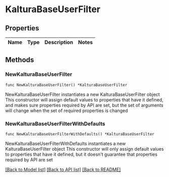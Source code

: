# KalturaBaseUserFilter

## Properties

Name | Type | Description | Notes
------------ | ------------- | ------------- | -------------

## Methods

### NewKalturaBaseUserFilter

`func NewKalturaBaseUserFilter() *KalturaBaseUserFilter`

NewKalturaBaseUserFilter instantiates a new KalturaBaseUserFilter object
This constructor will assign default values to properties that have it defined,
and makes sure properties required by API are set, but the set of arguments
will change when the set of required properties is changed

### NewKalturaBaseUserFilterWithDefaults

`func NewKalturaBaseUserFilterWithDefaults() *KalturaBaseUserFilter`

NewKalturaBaseUserFilterWithDefaults instantiates a new KalturaBaseUserFilter object
This constructor will only assign default values to properties that have it defined,
but it doesn't guarantee that properties required by API are set


[[Back to Model list]](../README.md#documentation-for-models) [[Back to API list]](../README.md#documentation-for-api-endpoints) [[Back to README]](../README.md)


